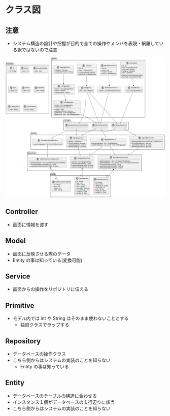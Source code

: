 # クラス図

## 注意

* システム構造の設計や把握が目的で全ての操作やメンバを表現・網羅している訳ではないので注意

![クラス図](./class_diagram.png)

## Controller

* 画面に情報を渡す

## Model

* 画面に反映させる際のデータ
* Entity の事は知っている(変換可能)

## Service

* 画面からの操作をリポジトリに伝える

## Primitive

* モデル内では int や String はそのまま使わないこととする
  * 独自クラスでラップする

## Repository

* データベースの操作クラス
* こちら側からはシステムの実装のことを知らない
  * Entity の事は知っている

## Entity

* データベースのテーブルの構造に合わせる
* インスタンス１個がデータベースの１行辺りに該当
* こちら側からはシステムの実装のことを知らない

